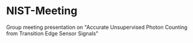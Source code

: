 # NIST-Meeting
Group meeting presentation on "Accurate Unsupervised Photon Counting from Transition Edge Sensor Signals"
